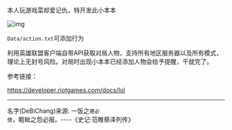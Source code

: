 本人玩游戏菜却爱记仇，特开发此小本本

![img](https://z3.ax1x.com/2021/05/17/g2Y9M9.png)

`Data/action.txt`可添加行为

利用英雄联盟客户端自带API获取对局人物，支持所有地区服务器以及所有模式，理论上无封号风险。对局时出现小本本已经添加人物会给予提醒，干就完了。


参考链接：

https://developer.riotgames.com/docs/lol


---

名字(DeBiChang)来源: 一饭之`德必偿`，睚眦之怨必报。----《史记·范睢蔡泽列传》
